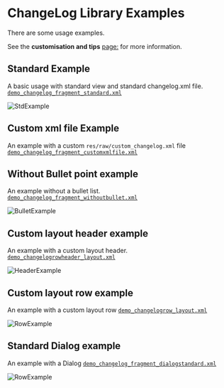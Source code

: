 # ChangeLog Library Examples

There are some usage examples.

See the **customisation and tips** [page:](https://github.com/gabrielemariotti/changeloglib/tree/master/CUSTOMIZATION.md) for more information.

## Standard Example

A basic usage with standard view and standard changelog.xml file.
[`demo_changelog_fragment_standard.xml`](https://github.com/gabrielemariotti/changeloglib/tree/master/ChangeLogDemo/src/main/res/layout/demo_changelog_fragment_standard.xml)

![StdExample](https://github.com/gabrielemariotti/changeloglib/raw/master/ChangeLogDemo/images/ex0.png)


## Custom xml file Example

An example with a custom `res/raw/custom_changelog.xml` file
[`demo_changelog_fragment_customxmlfile.xml`](https://github.com/gabrielemariotti/changeloglib/tree/master/ChangeLogDemo/src/main/res/layout/demo_changelog_fragment_customxmlfile.xml)



## Without Bullet point example

An example without a bullet list.
[`demo_changelog_fragment_withoutbullet.xml`](https://github.com/gabrielemariotti/changeloglib/tree/master/ChangeLogDemo/src/main/res/layout/demo_changelog_fragment_withoutbullet.xml)

![BulletExample](https://github.com/gabrielemariotti/changeloglib/raw/master/ChangeLogDemo/images/ex2.png)


## Custom layout header example

An example with a custom layout header.
[`demo_changelogrowheader_layout.xml`](https://github.com/gabrielemariotti/changeloglib/tree/master/ChangeLogDemo/src/main/res/layout/demo_changelogrowheader_layout.xml)

![HeaderExample](https://github.com/gabrielemariotti/changeloglib/raw/master/ChangeLogDemo/images/ex3.png)


## Custom layout row example

An example with a custom layout row
[`demo_changelogrow_layout.xml`](https://github.com/gabrielemariotti/changeloglib/tree/master/ChangeLogDemo/src/main/res/layout/demo_changelogrow_layout.xml)

![RowExample](https://github.com/gabrielemariotti/changeloglib/raw/master/ChangeLogDemo/images/ex4.png)


## Standard Dialog example

An example with a Dialog
[`demo_changelog_fragment_dialogstandard.xml`](https://github.com/gabrielemariotti/changeloglib/tree/master/ChangeLogDemo/src/main/res/layout/demo_changelog_fragment_dialogstandard.xml)

![RowExample](https://github.com/gabrielemariotti/changeloglib/raw/master/ChangeLogDemo/images/ex5.png)

